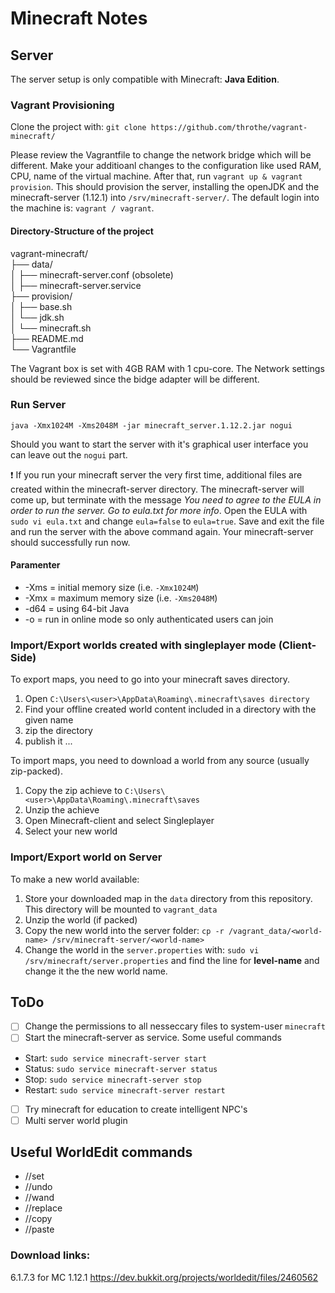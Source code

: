 # Minecraft Notes


## Server

The server setup is only compatible with Minecraft: __Java Edition__.

### Vagrant Provisioning

Clone the project with:
`git clone https://github.com/throthe/vagrant-minecraft/` 

Please review the Vagrantfile to change the network bridge which will be different. Make your additioanl changes to the configuration like used RAM, CPU, name of the virtual machine. After that, run `vagrant up & vagrant provision`. This should provision the server, installing the openJDK and the minecraft-server (1.12.1) into `/srv/minecraft-server/`. The default login into the machine is: `vagrant / vagrant`. 

#### Directory-Structure of the project

vagrant-minecraft/  
├── data/  
│   ├── minecraft-server.conf (obsolete)  
│   ├── minecraft-server.service  
├── provision/  
│   ├── base.sh  
│   └── jdk.sh  
│   └── minecraft.sh  
├── README.md  
└── Vagrantfile  

The Vagrant box is set with 4GB RAM with 1 cpu-core. The Network settings should be reviewed since the bidge adapter will be different. 

### Run Server

`java -Xmx1024M -Xms2048M -jar minecraft_server.1.12.2.jar nogui`

Should you want to start the server with it's graphical user interface you can leave out the `nogui` part.

:exclamation: If you run your minecraft server the very first time, additional files are created within 
the minecraft-server directory. The minecraft-server will come up, but terminate with the message *You need to agree to the EULA in order to run the server. Go to eula.txt for more info*. Open the EULA with `sudo vi eula.txt` and change `eula=false` to `eula=true`.
Save and exit the file and run the server with the above command again. Your minecraft-server should successfully run now.  

#### Paramenter

* -Xms = initial memory size (i.e. `-Xmx1024M`)
* -Xmx = maximum memory size (i.e. `-Xms2048M`)
* -d64 = using 64-bit Java
* -o = run in online mode so only authenticated users can join

### Import/Export worlds created with singleplayer mode (Client-Side)

To export maps, you need to go into your minecraft saves directory. 
1. Open `C:\Users\<user>\AppData\Roaming\.minecraft\saves directory`
2. Find your offline created world content included in a directory with the given name
3. zip the directory
4. publish it ...

To import maps, you need to download a world from any source (usually zip-packed).
1. Copy the zip achieve to `C:\Users\<user>\AppData\Roaming\.minecraft\saves`
2. Unzip the achieve
3. Open Minecraft-client and select Singleplayer
4. Select your new world

### Import/Export world on Server

To make a new world available:
1. Store your downloaded map in the `data` directory from this repository. This directory will be mounted to `vagrant_data`
2. Unzip the world (if packed)
4. Copy the new world into the server folder: `cp -r /vagrant_data/<world-name> /srv/minecraft-server/<world-name>`
5. Change the world in the `server.properties` with: `sudo vi /srv/minecraft/server.properties` and find the line for __level-name__ and change it the the new world name.  


## ToDo

- [ ] Change the permissions to all nesseccary files to system-user `minecraft`
- [ ] Start the minecraft-server as service. Some useful commands

* Start: `sudo service minecraft-server start`
* Status: `sudo service minecraft-server status`
* Stop: `sudo service minecraft-server stop`
* Restart: `sudo service minecraft-server restart`

- [ ] Try minecraft for education to create intelligent NPC's
- [ ] Multi server world plugin

## Useful WorldEdit commands

* //set <material>
* //undo
* //wand
* //replace
* //copy
* //paste

### Download links:
6.1.7.3 for MC 1.12.1 https://dev.bukkit.org/projects/worldedit/files/2460562
